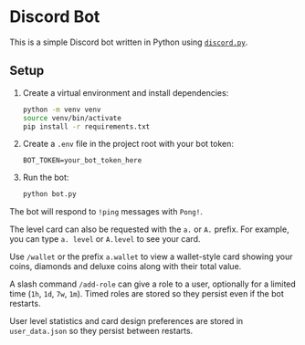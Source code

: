 # Discord Bot

This is a simple Discord bot written in Python using [`discord.py`](https://pypi.org/project/discord.py/).

## Setup

1. Create a virtual environment and install dependencies:

   ```bash
   python -m venv venv
   source venv/bin/activate
   pip install -r requirements.txt
   ```

2. Create a `.env` file in the project root with your bot token:

   ```env
   BOT_TOKEN=your_bot_token_here
   ```

3. Run the bot:

   ```bash
   python bot.py
   ```

The bot will respond to `!ping` messages with `Pong!`.

The level card can also be requested with the `a.` or `A.` prefix. For example,
you can type `a. level` or `A.level` to see your card.

Use `/wallet` or the prefix `a.wallet` to view a wallet-style card showing your
coins, diamonds and deluxe coins along with their total value.

A slash command `/add-role` can give a role to a user, optionally for a
limited time (`1h`, `1d`, `7w`, `1m`). Timed roles are stored so they persist
even if the bot restarts.

User level statistics and card design preferences are stored in
`user_data.json` so they persist between restarts.
